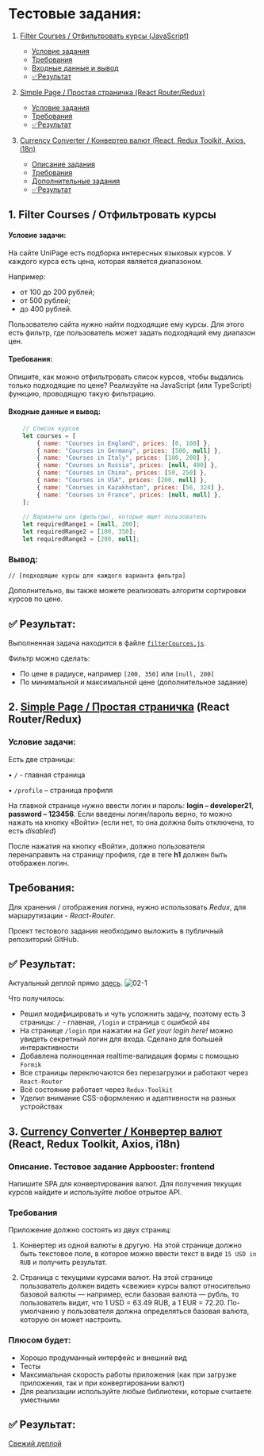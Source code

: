# Тестовые задания:

1. [Filter Courses / Отфильтровать курсы (JavaScript)](#filter-courses)
    * [Условие задания](#filter-courses-task)
    * [Требования](#filter-courses-requirements)
    * [Входные данные и вывод](#filter-courses-io)
    * [✅Результат](#filter-courses-result)

2. [Simple Page / Простая страничка (React Router/Redux)](#simple-page)
    * [Условие задания](#simple-page-task)
    * [Требования](#simple-page-requirements)
    * [✅Результат](#simple-page-result)

3. [Currency Converter / Конвертер валют (React, Redux Toolkit, Axios, i18n)](#currency-converter)
    * [Описание задания](#currency-converter-task)
    * [Требования](#currency-converter-requirements)
    * [Дополнительные задания](#currency-converter-additional-tasks)
    * [✅Результат](#currency-converter-result)

<!-- The description of each task is located in the folder of the same name. 👁‍🗨 -->

## 1. Filter Courses / Отфильтровать курсы
<a name="filter-courses"></a>
#### Условие задачи:
<a name="filter-courses-task"></a>

На сайте UniPage есть подборка интересных языковых курсов. У каждого курса есть цена, которая является диапазоном.

Например:

- от 100 до 200 рублей;
- от 500 рублей;
- до 400 рублей.

Пользователю сайта нужно найти подходящие ему курсы. Для этого есть фильтр, где пользователь может задать подходящий ему диапазон цен.

#### Требования:
<a name="filter-courses-requirements"></a>

Опишите, как можно отфильтровать список курсов, чтобы выдались только подходящие по цене? Реализуйте на JavaScript (или TypeScript) функцию, проводящую такую фильтрацию.

#### Входные данные и вывод:
<a name="filter-courses-io"></a>

```js
    // Список курсов
    let courses = [
        { name: "Courses in England", prices: [0, 100] }, 
        { name: "Courses in Germany", prices: [500, null] }, 
        { name: "Courses in Italy", prices: [100, 200] }, 
        { name: "Courses in Russia", prices: [null, 400] },
        { name: "Courses in China", prices: [50, 250] },
        { name: "Courses in USA", prices: [200, null] },
        { name: "Courses in Kazakhstan", prices: [56, 324] },
        { name: "Courses in France", prices: [null, null] },
    ];
 
    // Варианты цен (фильтры), которые ищет пользователь
    let requiredRange1 = [null, 200];
    let requiredRange2 = [100, 350];
    let requiredRange3 = [200, null];
```

### Вывод:

   ```
   // [подходящие курсы для каждого варианта фильтра]
   ```
   
Дополнительно, вы также можете реализовать алгоритм сортировки курсов по цене.

## ✅ Результат:
<a name="filter-courses-result"></a>
Выполненная задача находится в файле [`filterCources.js`](/01-FilterCources/filterCources.js).

Фильтр можно сделать:
* По цене в радиусе, например ```[200, 350]``` или ```[null, 200]```
* По минимальной и максимальной цене (дополнительное задание)

## 2. [Simple Page / Простая страничка](https://test-tasks-nti3.vercel.app/) (React Router/Redux)
<a name="simple-page"></a>
### Условие задачи:
<a name="simple-page-task"></a>
Есть две страницы:

• ```/``` - главная страница

• ```/profile``` – страница профиля

На главной странице нужно ввести логин и пароль: **login – developer21**, **password – 123456**.
Если введены логин/пароль верно, то можно нажать на кнопку «Войти» (если нет, то она должна быть отключена, то есть *disabled*)

После нажатия на кнопку «Войти», должно пользователя перенаправить на страницу профиля, где в теге **h1** должен быть отображен логин.

## Требования:
<a name="simple-page-requirements"></a>
Для хранения / отображения логина, нужно использовать *Redux*, для маршрутизации - *React-Router*.

Проект тестового задания необходимо выложить в публичный репозиторий GitHub.

## ✅ Результат:
<a name="simple-page-result"></a>
Актуальный деплой прямо [здесь](https://test-tasks-nti3.vercel.app/).
![02-1](https://github.com/M4XPRD/Test-Tasks/assets/86636158/cbc75b30-1c63-41ca-ae6e-c67b5d818809)

Что получилось:
   * Решил модифицировать и чуть усложнить задачу, поэтому есть 3 страницы: ```/``` - главная, ```/login``` и страница с ошибкой ```404```
   * На странице `/login` при нажатии на *Get your login here!* можно увидеть секретный логин для входа. Сделано для большей интерактивности
   * Добавлена полноценная realtime-валидация формы с помощью `Formik`
   * Все страницы переключаются без перезагрузки и работают через `React-Router`
   * Всё состояние работает через `Redux-Toolkit`
   * Уделил внимание CSS-оформлению и адаптивности на разных устройствах

## 3. [Currency Converter / Конвертер валют](https://bit.ly/currency-converter-maxprd) (React, Redux Toolkit, Axios, i18n)
<a name="currency-converter"></a>
### Описание. Тестовое задание Appbooster: frontend
<a name="currency-converter-task"></a>

Напишите SPA для конвертирования валют. Для получения текущих курсов найдите и используйте любое отрытое API.

### Требования
<a name="currency-converter-requirements"></a>

Приложение должно состоять из двух страниц: 

1. Конвертер из одной валюты в другую. На этой странице должно быть текстовое поле, в которое можно ввести текст в виде ```15 USD in RUB``` и получить результат.

2. Страница с текущими курсами валют. На этой странице пользователь должен видеть «свежие» курсы валют относительно базовой валюты — например, если базовая валюта — рубль, то пользователь видит, что 1 USD = 63.49 RUB, а 1 EUR = 72.20. По-умолчанию у пользователя должна определяться базовая валюта, которую он может настроить.

### Плюсом будет:
<a name="currency-converter-additional-tasks"></a>

* Хорошо продуманный интерфейс и внешний вид
* Тесты
* Максимальная скорость работы приложения (как при загрузке приложения, так и при конвертировании валют)
* Для реализации используйте любые библиотеки, которые считаете уместными

## ✅ Результат:
<a name="currency-converter-result"></a>

[Свежий деплой](https://bit.ly/currency-converter-maxprd)
